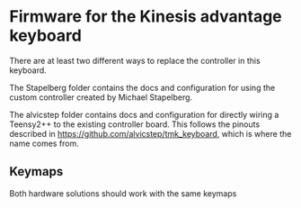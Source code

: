 # Firmware for the Kinesis advantage keyboard

There are at least two different ways to replace the controller in this keyboard.

The Stapelberg folder contains the docs and configuration for using the custom controller created by Michael Stapelberg.

The alvicstep folder contains docs and configuration for directly wiring a  Teensy2++ to the existing controller board. This follows the pinouts described in https://github.com/alvicstep/tmk_keyboard, which is where the name comes from. 

## Keymaps
Both hardware solutions should work with the same keymaps


